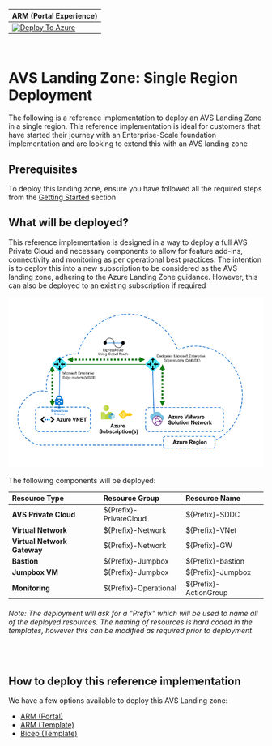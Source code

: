 
| ARM (Portal Experience)                                      |
| ------------------------------------------------------------ |
| [![Deploy To Azure](https://aka.ms/deploytoazurebutton)](https://portal.azure.com/#create/Microsoft.Template/uri/https%3A%2F%2Fraw.githubusercontent.com%2Fshaunjacob%2FEnterprise-Scale-for-AVS%2Fupdatedreadme%2FAVS-Landing-Zone%2FSingleRegion%2FARM%2FESLZDeploy.deploy.json) |

<br/>

# AVS Landing Zone: Single Region Deployment

The following is a reference implementation to deploy an AVS Landing Zone in a single region. This reference implementation is ideal for customers that have started their journey with an Enterprise-Scale foundation implementation and are looking to extend this with an AVS landing zone

## Prerequisites

To deploy this landing zone, ensure you have followed all the required steps from the [Getting Started](./GettingStarted.md) section



## What will be deployed?

This reference implementation is designed in a way to deploy a full AVS Private Cloud and necessary components to allow for feature add-ins, connectivity and monitoring as per operational best practices. The intention is to deploy this into a new subscription to be considered as the AVS landing zone, adhering to the Azure Landing Zone guidance. However, this can also be deployed to an existing subscription if required

![ALZ Single Region](../../docs/images/AVS-Single-Region.png)

The following components will be deployed:

| **Resource Type**                | **Resource Group**     | **Resource Name**     |
| :------------------------------- | :--------------------- | :-------------------- |
| **AVS Private Cloud**            | ${Prefix}-PrivateCloud | ${Prefix}-SDDC        |
| **Virtual Network**              | ${Prefix}-Network      | ${Prefix}-VNet        |
| **Virtual** **Network  Gateway** | ${Prefix}-Network      | ${Prefix}-GW          |
| **Bastion**                      | ${Prefix}-Jumpbox      | ${Prefix}-bastion     |
| **Jumpbox VM**                   | ${Prefix}-Jumpbox      | ${Prefix}-Jumpbox     |
| **Monitoring**                   | ${Prefix}-Operational  | ${Prefix}-ActionGroup |

###### Note:  The deployment will ask for a "Prefix" which will be used to name all of the deployed resources. The naming of resources is hard coded in the templates, however this can be modified as required prior to deployment

<br/>

## How to deploy this reference implementation

We have a few options available to deploy this AVS Landing zone:

- [ARM (Portal)](https://portal.azure.com/#create/Microsoft.Template/uri/https%3A%2F%2Fraw.githubusercontent.com%2Fshaunjacob%2FEnterprise-Scale-for-AVS%2Fupdatedreadme%2FAVS-Landing-Zone%2FSingleRegion%2FARM%2FESLZDeploy.deploy.json)
- [ARM (Template)](ARM)
- [Bicep (Template)](Bicep)

<br/>



